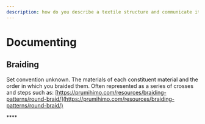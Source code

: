 ```yaml
---
description: how do you describe a textile structure and communicate it to someone else
---
```


# Documenting

 

## **Braiding**

Set convention unknown. The materials of each constituent material and the order in which you braided them. Often represented as a series of crosses and steps such as: [https://prumihimo.com/resources/braiding-patterns/round-braid/](https://prumihimo.com/resources/braiding-patterns/round-braid/)

\*\*\*\*

## 



